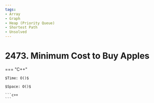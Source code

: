 ```yaml
---
tags:
- Array
- Graph
- Heap (Priority Queue)
- Shortest Path
- Unsolved
---
```



# 2473. Minimum Cost to Buy Apples

=== "C++"

    $Time: O()$

    $Space: O()$

    ```c++
    ```